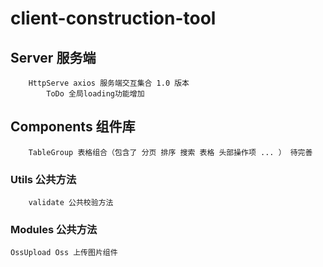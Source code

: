 # client-construction-tool

## Server 服务端
```
    HttpServe axios 服务端交互集合 1.0 版本 
        ToDo 全局loading功能增加
```

## Components 组件库
```
    TableGroup 表格组合（包含了 分页 排序 搜索 表格 头部操作项 ... ） 待完善
```

### Utils 公共方法
```
    validate 公共校验方法
```
### Modules 公共方法

    OssUpload Oss 上传图片组件
        
```
